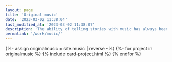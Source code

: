 ```yaml
---
layout: page
title: 'Original music'
date: '2023-03-02 11:38:04'
last_modified_at: '2023-03-02 11:38:07'
description: 'The ability of telling stories with music has always been a huge evocative magnet, hence why the concept album is my favorite medium.'
permalink: '/work/music/'
---
```

{%- assign originalmusic = site.music | reverse -%}
{%- for project in originalmusic %}
{% include card-project.html %}
{% endfor %}